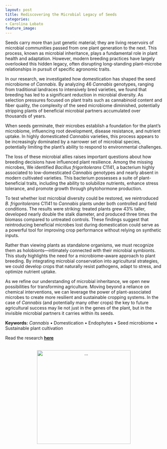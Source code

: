 ```yaml
---
layout: post
title: Rediscovering the Microbial Legacy of Seeds
categories:
- Carolina Lobato
feature_image: 
---
```


Seeds carry more than just genetic material; they are living reservoirs of microbial communities passed from one plant generation to the next. This process, known as microbial inheritance, plays a fundamental role in plant health and adaptation. However, modern breeding practices have largely overlooked this hidden legacy, often disrupting long-standing plant-microbe relationships in pursuit of specific agronomic traits.

In our research, we investigated how domestication has shaped the seed microbiome of *Cannabis*. By analyzing 46 *Cannabis* genotypes, ranging from traditional landraces to intensively bred varieties, we found that breeding has led to a significant reduction in microbial diversity. As selection pressures focused on plant traits such as cannabinoid content and fiber quality, the complexity of the seed microbiome diminished, potentially stripping plants of beneficial microbial partners accumulated over thousands of years.

When seeds germinate, their microbes establish a foundation for the plant’s microbiome, influencing root development, disease resistance, and nutrient uptake. In highly domesticated *Cannabis* varieties, this process appears to be increasingly dominated by a narrower set of microbial species, potentially limiting the plant’s ability to respond to environmental challenges.

The loss of these microbial allies raises important questions about how breeding decisions have influenced plant resilience. Among the missing microbes, We identified *Bacillus frigoritolerans* C1141, a bacterium highly associated to low-domesticated *Cannabis* genotypes and nearly absent in modern cultivated varieties. This bacterium possesses a suite of plant-beneficial traits, including the ability to solubilize nutrients, enhance stress tolerance, and promote growth through phytohormone production.

To test whether lost microbial diversity could be restored, we reintroduced *B. frigoritolerans* C1141 to *Cannabis* plants under both controlled and field conditions. The results were striking: treated plants grew 43% taller, developed nearly double the stalk diameter, and produced three times the biomass compared to untreated controls. These findings suggest that reintroducing beneficial microbes lost during domestication could serve as a powerful tool for improving crop performance without relying on synthetic inputs.

Rather than viewing plants as standalone organisms, we must recognize them as holobionts—intimately connected with their microbial symbionts. This study highlights the need for a microbiome-aware approach to plant breeding. By integrating microbial conservation into agricultural strategies, we could develop crops that naturally resist pathogens, adapt to stress, and optimize nutrient uptake. 

As we refine our understanding of microbial inheritance, we open new possibilities for transforming agriculture. Moving beyond a reliance on chemical interventions, we can leverage the power of plant-associated microbes to create more resilient and sustainable cropping systems. In the case of *Cannabis* (and potentially many other crops) the key to future agricultural success may lie not just in the genes of the plant, but in the invisible microbial partners it carries within its seeds.

**Keywords:** *Cannabis* • Domestication • Endophytes • Seed microbiome • Sustainable plant cultivation

Read the research **[here](https://microbiomejournal.biomedcentral.com/articles/10.1186/s40168-024-01951-5)**

<br>
<center><img src="{{ site.baseurl }}/assets/cannabis-draw-mod1.png" class="img-thumbnail" width="300" height=auto alt="..."></center>

<!-- <video width=300 height="300" controls>
  <source src="assets/wild-again-360p.mp4" type="video/mp4">
  <source src="assets/wild-again-360p.ogg" type="video/ogg">
Your browser does not support the video tag.
</video> -->

<!-- https://vimeo.com/1024466638?share=copy -->